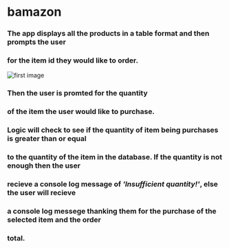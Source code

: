# bamazon

### The app displays all the products in a table format and then prompts the user
### for the item id they would like to order. 
![first image](https://larcmo87.github.io/bamazon/images/tablePromt1.jpg)

### Then the user is promted for the quantity
### of the item the user would like to purchase.

### Logic will check to see if the quantity of item being purchases is greater than or equal 
### to the quantity of the item in the database. If the quantity is not enough then the user
### recieve a console log message of *'Insufficient quantity!'*, else the user will recieve
### a console log messege thanking them for the purchase of the selected item and the order
### total.